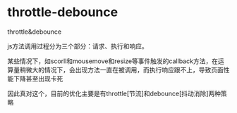 # throttle-debounce
throttle&amp;debounce

js方法调用过程分为三个部分：请求、执行和响应。

某些情况下，如scorll和mousemove和resize等事件触发的callback方法，在运算量稍微大的情况下，会出现方法一直在被调用，而执行响应跟不上，导致页面性能下降甚至出现卡死

因此真对这个，目前的优化主要是有throttle[节流]和debounce[抖动消除]两种策略